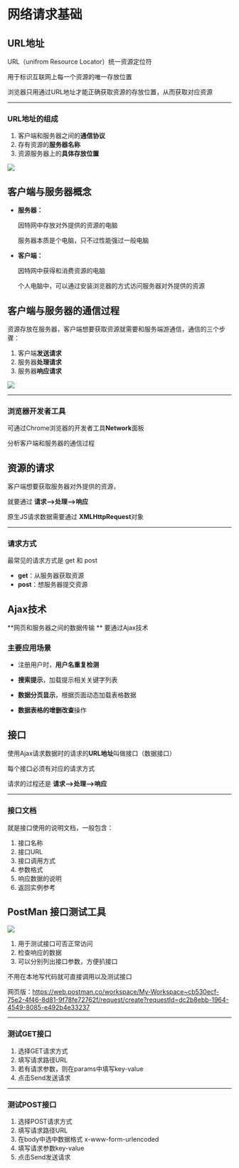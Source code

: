 # 网络请求基础

## URL地址

URL（unifrom Resource Locator）统一资源定位符

用于标识互联网上每一个资源的唯一存放位置

浏览器只用通过URL地址才能正确获取资源的存放位置，从而获取对应资源

---

### URL地址的组成

1. 客户端和服务器之间的**通信协议**
2. 存有资源的**服务器名称**
3. 资源服务器上的**具体存放位置**

![](https://pbs.twimg.com/media/E21veWEUUAEiQpy?format=jpg&name=medium)





## 客户端与服务器概念

- **服务器：**

  因特网中存放对外提供的资源的电脑

  服务器本质是个电脑，只不过性能强过一般电脑

- **客户端：**

  因特网中获得和消费资源的电脑

  个人电脑中，可以通过安装浏览器的方式访问服务器对外提供的资源





## 客户端与服务器的通信过程

资源存放在服务器，客户端想要获取资源就需要和服务端游通信，通信的三个步骤：

1. 客户端**发送请求**
2. 服务器**处理请求**
3. 服务器**响应请求**

![](https://pbs.twimg.com/media/E21vhv5VIAMXbQ0?format=jpg&name=medium)

---

### 浏览器开发者工具

可通过Chrome浏览器的开发者工具**Network**面板

分析客户端和服务器的通信过程





## 资源的请求

客户端想要获取服务器对外提供的资源，

就要通过 **请求——>处理——>响应**

原生JS请求数据需要通过 **XMLHttpRequest**对象

---

### 请求方式

最常见的请求方式是 get 和 post

- **get**：从服务器获取资源
- **post**：想服务器提交资源





## Ajax技术

**网页和服务器之间的数据传输 ** 要通过Ajax技术

### 主要应用场景

- 注册用户时，**用户名重复检测**
- **搜索提示**，加载提示相关关键字列表
- **数据分页显示**，根据页面动态加载表格数据

- **数据表格的增删改查**操作





## 接口

使用Ajax请求数据时的请求的**URL地址**叫做接口（数据接口）

每个接口必须有对应的请求方式

请求的过程还是 **请求——>处理——>响应**

---

### 接口文档

就是接口使用的说明文档，一般包含：

1. 接口名称
2. 接口URL
3. 接口调用方式
4. 参数格式
5. 响应数据的说明
6. 返回实例参考





## PostMan 接口测试工具

![](https://miro.medium.com/max/1838/1*ap0NRizcKwuX5gfzKqEk6Q.png)

1. 用于测试接口可否正常访问
2. 检查响应的数据
3. 可以分别列出接口参数，方便扒接口

不用在本地写代码就可直接调用以及测试接口

网页版：https://web.postman.co/workspace/My-Workspace~cb530ecf-75e2-4f46-8d81-9f78fe72762f/request/create?requestId=dc2b8ebb-1964-4549-8085-e492b4e33237

---

### 测试GET接口

1. 选择GET请求方式
2. 填写请求路径URL
3. 若有请求参数，则在params中填写key-value
4. 点击Send发送请求

---

### 测试POST接口

1. 选择POST请求方式
2. 填写请求路径URL
3. 在body中选中数据格式 x-www-form-urlencoded
4. 填写请求参数key-value
5. 点击Send发送请求


